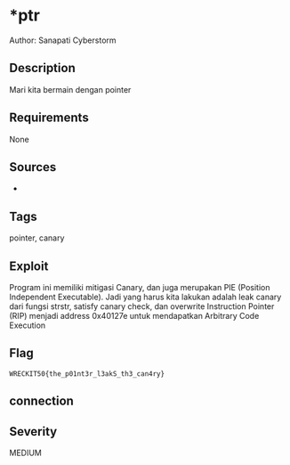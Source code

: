 # *ptr

Author: Sanapati Cyberstorm

## Description

Mari kita bermain dengan pointer

## Requirements

None

## Sources

-

## Tags

pointer, canary

## Exploit

Program ini memiliki mitigasi Canary, dan juga merupakan PIE (Position Independent Executable).
Jadi yang harus kita lakukan adalah leak canary dari fungsi strstr, satisfy canary check, dan overwrite
Instruction Pointer (RIP) menjadi address 0x40127e untuk mendapatkan Arbitrary Code Execution

## Flag

```
WRECKIT50{the_p01nt3r_l3akS_th3_can4ry}
```

## connection


## Severity
MEDIUM
